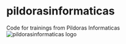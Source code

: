 # pildorasinformaticas
Code for trainings from Pildoras Informaticas<br>
![pildorasinformaticas logo](https://yt3.ggpht.com/a/AGF-l79s_4LIKHkT2xKMkXnCVrPgEaD_3LGNk3Diwg=s288-c-k-c0xffffffff-no-rj-mo)
